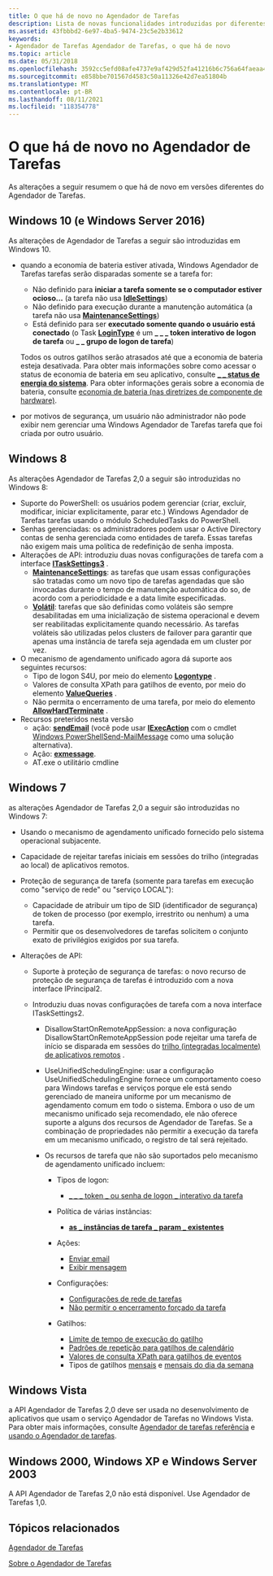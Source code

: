 ```yaml
---
title: O que há de novo no Agendador de Tarefas
description: Lista de novas funcionalidades introduzidas por diferentes versões do Agendador de Tarefas.
ms.assetid: 43fbbbd2-6e97-4ba5-9474-23c5e2b33612
keywords:
- Agendador de Tarefas Agendador de Tarefas, o que há de novo
ms.topic: article
ms.date: 05/31/2018
ms.openlocfilehash: 3592cc5efd08afe4737e9af429d52fa41216b6c756a64faeaa45f6cc5c0774b2
ms.sourcegitcommit: e858bbe701567d4583c50a11326e42d7ea51804b
ms.translationtype: MT
ms.contentlocale: pt-BR
ms.lasthandoff: 08/11/2021
ms.locfileid: "118354778"
---
```

# <a name="whats-new-in-task-scheduler"></a>O que há de novo no Agendador de Tarefas

As alterações a seguir resumem o que há de novo em versões diferentes do Agendador de Tarefas.

## <a name="windows-10-and-windows-server-2016"></a>Windows 10 (e Windows Server 2016)

As alterações de Agendador de Tarefas a seguir são introduzidas em Windows 10.

-   quando a economia de bateria estiver ativada, Windows Agendador de Tarefas tarefas serão disparadas somente se a tarefa for:

    -   Não definido para **iniciar a tarefa somente se o computador estiver ocioso...** (a tarefa não usa [**IdleSettings**](/windows/desktop/api/taskschd/nf-taskschd-itasksettings-get_idlesettings))
    -   Não definido para execução durante a manutenção automática (a tarefa não usa [**MaintenanceSettings**](/windows/desktop/api/Taskschd/nf-taskschd-itasksettings3-get_maintenancesettings))
    -   Está definido para ser **executado somente quando o usuário está conectado** (o Task [**LoginType**](/windows/desktop/api/taskschd/nf-taskschd-iprincipal-get_logontype) é um **\_ \_ \_ token interativo de logon de tarefa** ou **\_ \_ grupo de logon de tarefa**)

    Todos os outros gatilhos serão atrasados até que a economia de bateria esteja desativada. Para obter mais informações sobre como acessar o status de economia de bateria em seu aplicativo, consulte [**\_ \_ status de energia do sistema**](/windows/desktop/api/winbase/ns-winbase-system_power_status). Para obter informações gerais sobre a economia de bateria, consulte [economia de bateria (nas diretrizes de componente de hardware)](/windows-hardware/design/component-guidelines/battery-saver).

-   por motivos de segurança, um usuário não administrador não pode exibir nem gerenciar uma Windows Agendador de Tarefas tarefa que foi criada por outro usuário.

## <a name="windows-8"></a>Windows 8

As alterações Agendador de Tarefas 2,0 a seguir são introduzidas no Windows 8:

-   Suporte do PowerShell: os usuários podem gerenciar (criar, excluir, modificar, iniciar explicitamente, parar etc.) Windows Agendador de Tarefas tarefas usando o módulo ScheduledTasks do PowerShell.
-   Senhas gerenciadas: os administradores podem usar o Active Directory contas de senha gerenciada como entidades de tarefa. Essas tarefas não exigem mais uma política de redefinição de senha imposta.
-   Alterações de API: introduziu duas novas configurações de tarefa com a interface [**ITaskSettings3**](/windows/desktop/api/taskschd/nn-taskschd-itasksettings3) .
    -   [**MaintenanceSettings**](/windows/desktop/api/Taskschd/nf-taskschd-itasksettings3-get_maintenancesettings): as tarefas que usam essas configurações são tratadas como um novo tipo de tarefas agendadas que são invocadas durante o tempo de manutenção automática do so, de acordo com a periodicidade e a data limite especificadas.
    -   [**Volátil**](/windows/desktop/api/Taskschd/nf-taskschd-itasksettings3-get_volatile): tarefas que são definidas como voláteis são sempre desabilitadas em uma inicialização de sistema operacional e devem ser reabilitadas explicitamente quando necessário. As tarefas voláteis são utilizadas pelos clusters de failover para garantir que apenas uma instância de tarefa seja agendada em um cluster por vez.
-   O mecanismo de agendamento unificado agora dá suporte aos seguintes recursos:
    -   Tipo de logon S4U, por meio do elemento [**Logontype**](taskschedulerschema-logontype-principaltype-element.md) .
    -   Valores de consulta XPath para gatilhos de evento, por meio do elemento [**ValueQueries**](taskschedulerschema-valuequeries-eventtriggertype-element.md) .
    -   Não permita o encerramento de uma tarefa, por meio do elemento [**AllowHardTerminate**](taskschedulerschema-allowhardterminate-settingstype-element.md) .
-   Recursos preteridos nesta versão
    -   ação: [**sendEmail**](taskschedulerschema-sendemail-actiongroup-element.md) (você pode usar [**IExecAction**](/windows/desktop/api/taskschd/nn-taskschd-iexecaction) com o cmdlet [Windows PowerShell](https://technet.microsoft.com/library/bb978526.aspx)[Send-MailMessage](/powershell/module/microsoft.powershell.utility/send-mailmessage?view=powershell-7&preserve-view=true) como uma solução alternativa).
    -   Ação: [**exmessage**](taskschedulerschema-showmessage-actiongroup-element.md).
    -   AT.exe o utilitário cmdline

## <a name="windows-7"></a>Windows 7

as alterações Agendador de Tarefas 2,0 a seguir são introduzidas no Windows 7:

-   Usando o mecanismo de agendamento unificado fornecido pelo sistema operacional subjacente.
-   Capacidade de rejeitar tarefas iniciais em sessões do trilho (integradas ao local) de aplicativos remotos.
-   Proteção de segurança de tarefa (somente para tarefas em execução como "serviço de rede" ou "serviço LOCAL"):

    -   Capacidade de atribuir um tipo de SID (identificador de segurança) de token de processo (por exemplo, irrestrito ou nenhum) a uma tarefa.
    -   Permitir que os desenvolvedores de tarefas solicitem o conjunto exato de privilégios exigidos por sua tarefa.

-   Alterações de API:

    -   Suporte à proteção de segurança de tarefas: o novo recurso de proteção de segurança de tarefas é introduzido com a nova interface IPrincipal2.
    -   Introduziu duas novas configurações de tarefa com a nova interface ITaskSettings2.

        -   DisallowStartOnRemoteAppSession: a nova configuração DisallowStartOnRemoteAppSession pode rejeitar uma tarefa de início se disparada em sessões do [trilho (integradas localmente) de aplicativos remotos](/openspecs/windows_protocols/MS-WINPROTLP/df36f95e-6a6b-48d6-a3ae-35a17674f546) .
        -   UseUnifiedSchedulingEngine: usar a configuração UseUnifiedSchedulingEngine fornece um comportamento coeso para Windows tarefas e serviços porque ele está sendo gerenciado de maneira uniforme por um mecanismo de agendamento comum em todo o sistema. Embora o uso de um mecanismo unificado seja recomendado, ele não oferece suporte a alguns dos recursos de Agendador de Tarefas. Se a combinação de propriedades não permitir a execução da tarefa em um mecanismo unificado, o registro de tal será rejeitado.
        -   Os recursos de tarefa que não são suportados pelo mecanismo de agendamento unificado incluem:

            -   Tipos de logon:

                -   [\_ \_ \_ token \_ ou senha de logon \_ interativo da tarefa](./taskschedulerschema-logontype-principaltype-element.md)

            -   Política de várias instâncias:

                -   [**as \_ instâncias de tarefa \_ param \_ existentes**](taskschedulerschema-multipleinstancespolicy-settingstype-element.md)

            -   Ações:

                -   [Enviar email](./taskschedulerschema-sendemail-actiongroup-element.md)
                -   [Exibir mensagem](./taskschedulerschema-showmessage-actiongroup-element.md)

            -   Configurações:

                -   [Configurações de rede de tarefas](./taskschedulerschema-networksettings-settingstype-element.md)
                -   [Não permitir o encerramento forçado da tarefa](./taskschedulerschema-allowhardterminate-settingstype-element.md)

            -   Gatilhos:

                -   [Limite de tempo de execução do gatilho](./taskschedulerschema-executiontimelimit-triggerbasetype-element.md)
                -   [Padrões de repetição para gatilhos de calendário]( ./taskschedulerschema-repetition-triggerbasetype-element.md)
                -   [Valores de consulta XPath para gatilhos de eventos]( ./taskschedulerschema-valuequeries-eventtriggertype-element.md)
                -   Tipos de gatilhos [mensais](./taskschedulerschema-schedulebymonth-calendartriggertype-element.md) e [mensais do dia da semana](./taskschedulerschema-schedulebymonthdayofweek-calendartriggertype-element.md)

## <a name="windows-vista"></a>Windows Vista

a API Agendador de Tarefas 2,0 deve ser usada no desenvolvimento de aplicativos que usam o serviço Agendador de Tarefas no Windows Vista. Para obter mais informações, consulte [Agendador de tarefas referência](task-scheduler-reference.md) e [usando o Agendador de tarefas](using-the-task-scheduler.md).

## <a name="windows-2000-windows-xp-and-windows-server-2003"></a>Windows 2000, Windows XP e Windows Server 2003

A API Agendador de Tarefas 2,0 não está disponível. Use Agendador de Tarefas 1,0.

## <a name="related-topics"></a>Tópicos relacionados

<dl> <dt>

[Agendador de Tarefas](task-scheduler-start-page.md)
</dt> <dt>

[Sobre o Agendador de Tarefas](about-the-task-scheduler.md)
</dt> </dl>

 

 
